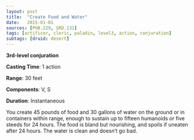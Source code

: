 ```yaml
---
layout: post
title:  "Create Food and Water"
date:   2015-01-01
sources: [PHB.229, SRD.131]
tags: [artificer, cleric, paladin, level3, action, conjuration]
subtags: [druid: desert]
---
```


**3rd-level conjuration**

**Casting Time**: 1 action

**Range**: 30 feet

**Components**: V, S

**Duration**: Instantaneous

You create 45 pounds of food and 30 gallons of water on the ground or in containers within range, enough to sustain up to fifteen humanoids or five steeds for 24 hours. The food is bland but nourishing, and spoils if uneaten after 24 hours. The water is clean and doesn’t go bad.
